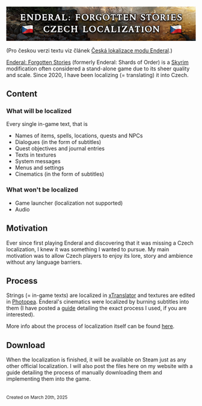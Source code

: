 <p align="center">
  <img src="images/enderal_banner_en.png" alt="Banner" />
</p>

(Pro českou verzi textu viz článek [Česká lokalizace modu Enderal](enderal-localization-cz.md).)

[Enderal: Forgotten Stories](https://store.steampowered.com/app/933480/Enderal_Forgotten_Stories/) (formerly Enderal: Shards of Order) is a [Skyrim](https://store.steampowered.com/app/72850/The_Elder_Scrolls_V_Skyrim/) modification often considered a stand-alone game due to its sheer quality and scale. Since 2020, I have been localizing (= translating) it into Czech.

## Content

### What will be localized

Every single in-game text, that is

- Names of items, spells, locations, quests and NPCs
- Dialogues (in the form of subtitles)
- Quest objectives and journal entries
- Texts in textures
- System messages
- Menus and settings
- Cinematics (in the form of subtitles)

### What won't be localized

- Game launcher (localization not supported)
- Audio

## Motivation

Ever since first playing Enderal and discovering that it was missing a Czech localization, I knew it was something I wanted to pursue. My main motivation was to allow Czech players to enjoy its lore, story and ambience without any language barriers.

## Process

Strings (= in-game texts) are localized in [xTranslator](https://www.nexusmods.com/skyrimspecialedition/mods/134) and textures are edited in [Photopea](https://www.photopea.com). Enderal's cinematics were localized by burning subtitles into them (I have posted a [guide](subtitles.md) detailing the exact process I used, if you are interested).

More info about the process of localization itself can be found [here](https://en.wiki.sureai.net/Enderal:Localization).

## Download

When the localization is finished, it will be available on Steam just as any other official localization. I will also post the files here on my website with a guide detailing the process of manually downloading them and implementing them into the game.

<br>
<small>Created on March 20th, 2025</small>
<br><br>

